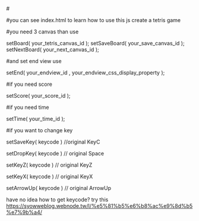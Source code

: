 #<script src="thttps://syow.000webhostapp.com/Tetris/tetris.js"></script>

#you can see index.html to learn how to use this js create a tetris game 

#you need 3 canvas than use 

setBoard( your_tetris_canvas_id );
setSaveBoard( your_save_canvas_id );
setNextBoard( your_next_canvas_id );

#and set end view use

setEnd( your_endview_id , your_endview_css_display_property );


#if you need score

setScore( your_score_id );

#if you need time

setTime( your_time_id );

#if you want to change key

setSaveKey( keycode )   //original KeyC

setDropKey( keycode )   // original Space

setKeyZ( keycode )     // original KeyZ

setKeyX( keycode )     // original KeyX

setArrowUp( keycode )  // original ArrowUp

have no idea how to get keycode? try this
<a>https://syowweblog.webnode.tw/l/%e5%81%b5%e6%b8%ac%e9%8d%b5%e7%9b%a4/<a>